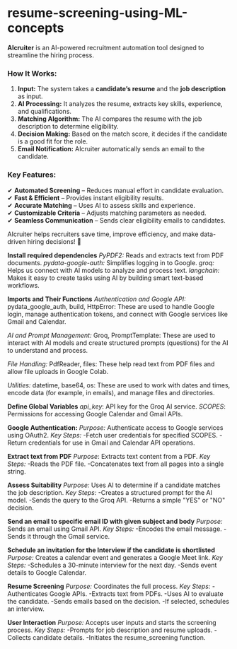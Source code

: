 # resume-screening-using-ML-concepts
**AIcruiter** is an AI-powered recruitment automation tool designed to streamline the hiring process.  

### **How It Works:**  
1. **Input:** The system takes a **candidate’s resume** and the **job description** as input.  
2. **AI Processing:** It analyzes the resume, extracts key skills, experience, and qualifications.  
3. **Matching Algorithm:** The AI compares the resume with the job description to determine eligibility.  
4. **Decision Making:** Based on the match score, it decides if the candidate is a good fit for the role.  
5. **Email Notification:** AIcruiter automatically sends an email to the candidate.  

### **Key Features:**  
✔ **Automated Screening** – Reduces manual effort in candidate evaluation.  
✔ **Fast & Efficient** – Provides instant eligibility results.  
✔ **Accurate Matching** – Uses AI to assess skills and experience.  
✔ **Customizable Criteria** – Adjusts matching parameters as needed.  
✔ **Seamless Communication** – Sends clear eligibility emails to candidates.  

AIcruiter helps recruiters save time, improve efficiency, and make data-driven hiring decisions! 🚀

**Install required dependencies**
*PyPDF2:* Reads and extracts text from PDF documents.
*pydata-google-auth:* Simplifies logging in to Google.
*groq:* Helps us connect with AI models to analyze and process text.
*langchain:* Makes it easy to create tasks using AI by building smart text-based workflows.



**Imports and Their Functions**
*Authentication and Google API:*
pydata_google_auth, build, HttpError: These are used to handle Google login, manage authentication tokens, and connect with Google services like Gmail and Calendar.

*AI and Prompt Management:*
Groq, PromptTemplate: These are used to interact with AI models and create structured prompts (questions) for the AI to understand and process.

*File Handling:*
PdfReader, files: These help read text from PDF files and allow file uploads in Google Colab.

*Utilities:*
datetime, base64, os: These are used to work with dates and times, encode data (for example, in emails), and manage files and directories.


**Define Global Variables**
*api_key*: API key for the Groq AI service.
*SCOPES*: Permissions for accessing Google Calendar and Gmail APIs.


**Google Authentication:**
*Purpose:* Authenticate access to Google services using OAuth2.
*Key Steps:*
-Fetch user credentials for specified SCOPES.
-Return credentials for use in Gmail and Calendar API operations.


**Extract text from PDF**
*Purpose*: Extracts text content from a PDF.
*Key Steps:*
-Reads the PDF file.
-Concatenates text from all pages into a single string.


**Assess Suitability**
*Purpose:* Uses AI to determine if a candidate matches the job description.
*Key Steps:*
-Creates a structured prompt for the AI model.
-Sends the query to the Groq API.
-Returns a simple "YES" or "NO" decision.


**Send an email to specific email ID with given subject and body**
*Purpose:* Sends an email using Gmail API.
*Key Steps:*
-Encodes the email message.
-Sends it through the Gmail service.


**Schedule an invitation for the Interview if the candidate is shortlisted**
*Purpose:* Creates a calendar event and generates a Google Meet link.
*Key Steps:*
-Schedules a 30-minute interview for the next day.
-Sends event details to Google Calendar.


**Resume Screening**
*Purpose:* Coordinates the full process.
*Key Steps:*
-Authenticates Google APIs.
-Extracts text from PDFs.
-Uses AI to evaluate the candidate.
-Sends emails based on the decision.
-If selected, schedules an interview.


**User Interaction**
*Purpose:* Accepts user inputs and starts the screening process.
*Key Steps:*
-Prompts for job description and resume uploads.
-Collects candidate details.
-Initiates the resume_screening function.
